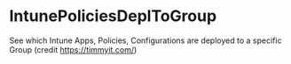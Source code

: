 # IntunePoliciesDeplToGroup
See which Intune Apps, Policies, Configurations are deployed to a specific Group (credit https://timmyit.com/)
